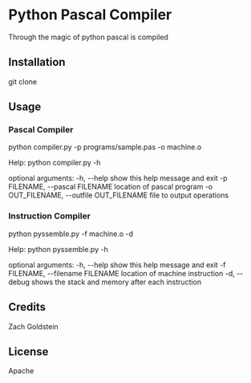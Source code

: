 # Python Pascal Compiler

Through the magic of python pascal is compiled

## Installation

git clone 

## Usage

### Pascal Compiler
python compiler.py -p programs/sample.pas -o machine.o

Help:
python compiler.py -h

optional arguments:
  -h, --help                                show this help message and exit
  -p FILENAME, --pascal FILENAME            location of pascal program
  -o OUT_FILENAME, --outfile OUT_FILENAME   file to output operations


### Instruction Compiler
python pyssemble.py -f machine.o -d

Help:
python pyssemble.py -h

optional arguments:
  -h, --help                            show this help message and exit
  -f FILENAME, --filename FILENAME      location of machine instruction
  -d, --debug                           shows the stack and memory after each instruction

## Credits

Zach Goldstein

## License

Apache